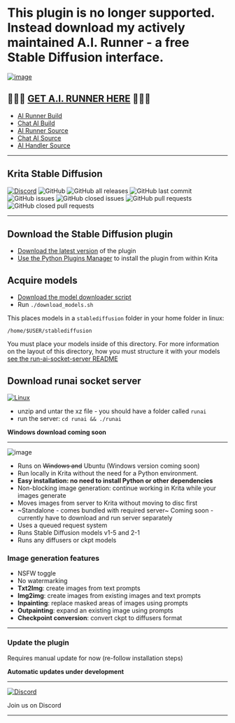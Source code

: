 # This plugin is no longer supported. Instead download my actively maintained A.I. Runner - a free Stable Diffusion interface.

[![image](https://user-images.githubusercontent.com/25737761/214990670-46d725d0-3258-47a6-8af8-57e5997b10b7.png)](https://capsizegames.itch.io/ai-runner?v=2)

## 💫💫💫 [GET A.I. RUNNER HERE](https://capsizegames.itch.io/ai-runner?v=2) 💫💫💫

- [AI Runner Build](https://capsizegames.itch.io/ai-runner)
- [Chat AI Build](https://capsizegames.itch.io/chat-ai)
- [AI Runner Source](https://github.com/Capsize-Games/airunner)
- [Chat AI Source](https://github.com/Capsize-Games/chatai)
- [AI Handler Source](https://github.com/Capsize-Games/aihandler)

---

## Krita Stable Diffusion

[![Discord](https://img.shields.io/discord/839511291466219541?color=5865F2&logo=discord&logoColor=white)](https://discord.gg/PUVDDCJ7gz)
![GitHub](https://img.shields.io/github/license/w4ffl35/krita_stable_diffusion)
![GitHub all releases](https://img.shields.io/github/downloads/w4ffl35/krita_stable_diffusion/total)
![GitHub last commit](https://img.shields.io/github/last-commit/w4ffl35/krita_stable_diffusion)
![GitHub issues](https://img.shields.io/github/issues/w4ffl35/krita_stable_diffusion)
![GitHub closed issues](https://img.shields.io/github/issues-closed/w4ffl35/krita_stable_diffusion)
![GitHub pull requests](https://img.shields.io/github/issues-pr/w4ffl35/krita_stable_diffusion)
![GitHub closed pull requests](https://img.shields.io/github/issues-pr-closed/w4ffl35/krita_stable_diffusion)

---

## Download the Stable Diffusion plugin

- [Download the latest version](https://github.com/w4ffl35/krita_stable_diffusion/releases/download/1.0.0/krita_stable_diffusion.zip) of the plugin
- [Use the Python Plugins Manager](https://docs.krita.org/en/user_manual/python_scripting/install_custom_python_plugin.html) to install the plugin from within Krita

## Acquire models

- [Download the model downloader script](https://github.com/w4ffl35/krita_stable_diffusion/releases/download/1.0.0/download_models.sh)
- Run `./download_models.sh`

This places models in a `stablediffusion` folder in your home folder in linux:

`/home/$USER/stablediffusion`

You must place your models inside of this directory. For more information on the layout of this directory, how you must structure it with your models [see the run-ai-socket-server README](https://github.com/w4ffl35/run-ai-socket-server#stable-diffusion-directory-structure)

## Download runai socket server

[![Linux](https://img.shields.io/static/v1?label=Download&message=Download&color=00aa00&style=for-the-badge&logo=linux&logoColor=white&link=)](https://github.com/w4ffl35/run-ai-socket-server/releases/download/v1.0.0/runai.tar.xz)

- unzip and untar the xz file - you should have a folder called `runai`
- run the server: `cd runai && ./runai`

**Windows download coming soon**

---

![image](https://user-images.githubusercontent.com/25737761/210693732-004dc2f7-d496-4ad2-8c27-c74a28459901.png)

- Runs on ~~Windows and~~ Ubuntu (Windows version coming soon)
- Run locally in Krita without the need for a Python environment.
- **Easy installation: no need to install Python or other dependencies**
- Non-blocking image generation: continue working in Krita while your images generate
- Moves images from server to Krita without moving to disc first
- ~Standalone - comes bundled with required server~ Coming soon - currently have to download and run server separately
- Uses a queued request system
- Runs Stable Diffusion models v1-5 and 2-1
- Runs any diffusers or ckpt models

### Image generation features
- NSFW toggle
- No watermarking
- **Txt2Img**: create images from text prompts
- **Img2img**: create images from existing images and text prompts
- **Inpainting**: replace masked areas of images using prompts
- **Outpainting**: expand an existing image using prompts
- **Checkpoint conversion**: convert ckpt to diffusers format

---

### Update the plugin

Requires manual update for now (re-follow installation steps)

**Automatic updates under development**

---

[![Discord](https://img.shields.io/discord/839511291466219541?color=5865F2&logo=discord&logoColor=white&style=for-the-badge)](https://discord.gg/PUVDDCJ7gz)

Join us on Discord

---
